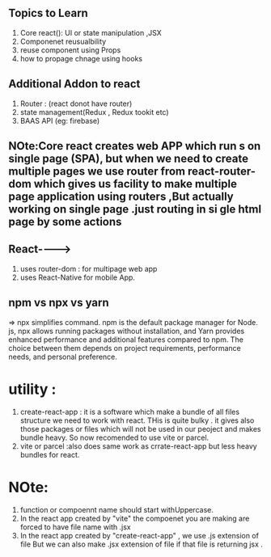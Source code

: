 ## Topics to Learn
 1. Core react(): UI or state manipulation ,JSX
 2. Componenet reusualbility
 3. reuse component using Props 
 4. how to propage chnage using hooks

 ## Additional Addon to react

 1. Router : (react donot have router)
 2. state management(Redux , Redux tookit etc)
 3. BAAS API (eg: firebase)


 ## NOte:Core react creates web APP which run s on single page (SPA), but when we need to create multiple pages we use router from react-router-dom  which gives us facility to make multiple page application using routers ,But actually working on single page .just routing in si gle html page by some actions 


 ## React----> 
1. uses router-dom    : for  multipage web app
2. uses React-Native for mobile App.

## npm vs npx vs yarn 
=> npx simplifies command. npm is the default package manager for Node. js, npx allows running packages without installation, and Yarn provides enhanced performance and additional features compared to npm. The choice between them depends on project requirements, performance needs, and personal preference.

# utility : 
1. create-react-app : it is a software which make a bundle of all files structure we need to  work with react.  THis is quite bulky .  it      gives  also those packages or files which  will not be used in our peoject and  makes bundle heavy. So now recomended to use vite or parcel.
2. vite or parcel   :also does same work as crrate-react-app but less heavy bundles for react.

# NOte: 
1. function or compoennt name should start withUppercase.
2. In the react app created by "vite" the  compoenet you are making are forced to have  file name with .jsx 
3. In the react app created by "create-react-app" , we use .js extension of file But   we can  also make .jsx extension of file if that file is returning jsx .
